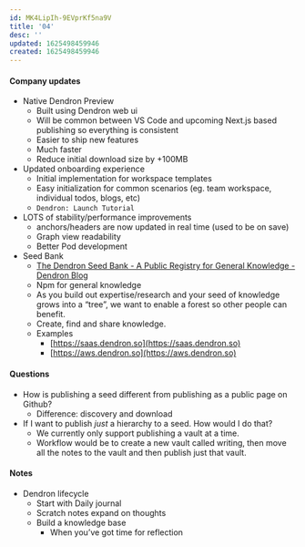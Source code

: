 ```yaml
---
id: MK4LipIh-9EVprKf5na9V
title: '04'
desc: ''
updated: 1625498459946
created: 1625498459946
---
```


#### Company updates

-   Native Dendron Preview
    -   Built using Dendron web ui
    -   Will be common between VS Code and upcoming Next.js based publishing so everything is consistent
    -   Easier to ship new features
    -   Much faster
    -   Reduce initial download size by +100MB
-   Updated onboarding experience
    -   Initial implementation for workspace templates
    -   Easy initialization for common scenarios (eg. team workspace, individual todos, blogs, etc)
    -   `Dendron: Launch Tutorial`
-   LOTS of stability/performance improvements
    -   anchors/headers are now updated in real time (used to be on save)
    -   Graph view readability
    -   Better Pod development
-   Seed Bank
    -   [The Dendron Seed Bank - A Public Registry for General Knowledge - Dendron Blog](https://blog.dendron.so/notes/qTeL51LFD0Y8uC9ect7QV.html)
    -   Npm for general knowledge
    -   As you build out expertise/research and your seed of knowledge grows into a “tree”, we want to enable a forest so other people can benefit.
    -   Create, find and share knowledge.
    -   Examples
        -   [https://saas.dendron.so](https://saas.dendron.so)
        -   [https://aws.dendron.so](https://aws.dendron.so)

#### Questions

-   How is publishing a seed different from publishing as a public page on Github?
    -   Difference: discovery and download
-   If I want to publish _just_ a hierarchy to a seed. How would I do that?
    -   We currently only support publishing a vault at a time.
    -   Workflow would be to create a new vault called writing, then move all the notes to the vault and then publish just that vault.

#### Notes

-   Dendron lifecycle
    -   Start with Daily journal
    -   Scratch notes expand on thoughts
    -   Build a knowledge base
        -   When you’ve got time for reflection
